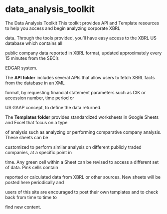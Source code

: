# data_analysis_toolkit
The Data Analysis Toolkit
This toolkit provides API and Template resources to help you access and begin analyzing corporate XBRL

data. Through the tools provided, you’ll have easy access to the XBRL US database which contains all

public company data reported in XBRL format, updated approximately every 15 minutes from the SEC’s

EDGAR system.

The **API folder** includes several APIs that allow users to fetch XBRL facts from the database in an XML

format, by requesting financial statement parameters such as CIK or accession number, time period or

US GAAP concept, to define the data returned.

The **Templates folder** provides standardized worksheets in Google Sheets and Excel that focus on a type

of analysis such as analyzing or performing comparative company analysis. These sheets can be

customized to perform similar analysis on different publicly traded companies, at a specific point in

time. Any green cell within a Sheet can be revised to access a different set of data. Pink cells contain

reported or calculated data from XBRL or other sources. New sheets will be posted here periodically and

users of this site are encouraged to post their own templates and to check back from time to time to

find new content.
